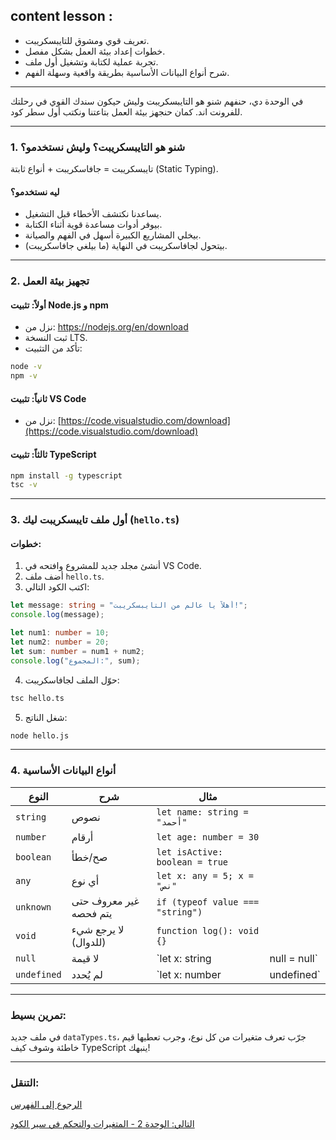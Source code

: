 
## content lesson :

* تعريف قوي ومشوق للتايبسكريبت.
* خطوات إعداد بيئة العمل بشكل مفصل.
* تجربة عملية لكتابة وتشغيل أول ملف.
* شرح أنواع البيانات الأساسية بطريقة واقعية وسهلة الفهم.

---


في الوحدة دي، حنفهم شنو هو التايبسكريبت وليش حيكون سندك القوي في رحلتك للفرونت اند. كمان حنجهز بيئة العمل بتاعتنا ونكتب أول سطر كود.

---

### 1. شنو هو التايبسكريبت؟ وليش نستخدمو؟

تايبسكريبت = جافاسكريبت + أنواع ثابتة (Static Typing).

#### ليه نستخدمو؟
-  يساعدنا نكتشف الأخطاء قبل التشغيل.
-  بيوفر أدوات مساعدة قوية أثناء الكتابة.
-  بيخلي المشاريع الكبيرة أسهل في الفهم والصيانة.
-  بيتحول لجافاسكريبت في النهاية (ما بيلغي جافاسكريبت).

---

### 2. تجهيز بيئة العمل

#### أولاً: تثبيت Node.js و npm
- نزل من: https://nodejs.org/en/download
- ثبت النسخة LTS.
- تأكد من التثبيت:

```bash
node -v
npm -v
````

#### ثانياً: تثبيت VS Code

* نزل من: [https://code.visualstudio.com/download](https://code.visualstudio.com/download)

#### ثالثاً: تثبيت TypeScript

```bash
npm install -g typescript
tsc -v
```

---

### 3. أول ملف تايبسكريبت ليك (`hello.ts`)

#### خطوات:

1. أنشئ مجلد جديد للمشروع وافتحه في VS Code.
2. أضف ملف `hello.ts`.
3. اكتب الكود التالي:

```ts
let message: string = "أهلاً يا عالم من التايبسكريبت!";
console.log(message);

let num1: number = 10;
let num2: number = 20;
let sum: number = num1 + num2;
console.log("المجموع:", sum);
```

4. حوّل الملف لجافاسكريبت:

```bash
tsc hello.ts
```

5. شغل الناتج:

```bash
node hello.js
```

---

### 4. أنواع البيانات الأساسية

| النوع       | شرح                    | مثال                             |               |
| ----------- | ---------------------- | -------------------------------- | ------------- |
| `string`    | نصوص                   | `let name: string = "أحمد"`      |               |
| `number`    | أرقام                  | `let age: number = 30`           |               |
| `boolean`   | صح/خطأ                 | `let isActive: boolean = true`   |               |
| `any`       | أي نوع                 | `let x: any = 5; x = "نص"`       |               |
| `unknown`   | غير معروف حتى يتم فحصه | `if (typeof value === "string")` |               |
| `void`      | لا يرجع شيء (للدوال)   | `function log(): void {}`        |               |
| `null`      | لا قيمة                | \`let x: string                  | null = null\` |
| `undefined` | لم يُحدد               | \`let x: number                  | undefined\`   |

---

### تمرين بسيط:

في ملف جديد `dataTypes.ts`، جرّب تعرف متغيرات من كل نوع، وجرب تعطيها قيم خاطئة وشوف كيف TypeScript ينبهك!

---

### التنقل:

 [الرجوع إلى الفهرس](./introduction.md)

 [التالي: الوحدة 2 - المتغيرات والتحكم في سير الكود](../module-2/README.md)

